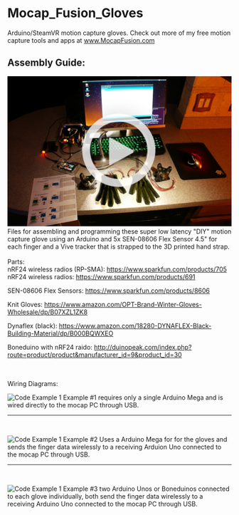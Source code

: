 # Mocap_Fusion_Gloves
Arduino/SteamVR motion capture gloves. Check out more of my free motion capture tools and apps at www.MocapFusion.com
<br>
## Assembly Guide:
[![Youtube Tutorial](https://raw.githubusercontent.com/guiglass/LUXOR/gh-pages/img/fusion_gloves/fusion_gloves_thumb.png)](https://www.youtube.com/watch?v=PCBvUHJH8Gw)
<br>
Files for assembling and programming these super low latency "DIY" motion capture glove using an Arduino and 5x SEN-08606 Flex Sensor 4.5" for each finger and a Vive tracker that is strapped to the 3D printed hand strap.
<br>
<br>
Parts:
<br>
nRF24 wireless radios (RP-SMA): https://www.sparkfun.com/products/705
nRF24 wireless radios: https://www.sparkfun.com/products/691

SEN-08606 Flex Sensors: https://www.sparkfun.com/products/8606

Knit Gloves: https://www.amazon.com/OPT-Brand-Winter-Gloves-Wholesale/dp/B07XZL1ZK8

Dynaflex (black): https://www.amazon.com/18280-DYNAFLEX-Black-Building-Material/dp/B000BQWXEO

Boneduino with nRF24 raido: http://duinopeak.com/index.php?route=product/product&manufacturer_id=9&product_id=30

<br>
<br>
Wiring Diagrams:
<br>

![Code Example 1](https://github.com/guiglass/Mocap_Fusion_Gloves/blob/main/Code%20Example%201/connection_guide_template_1.png)
Example #1 requires only a single Arduino Mega and is wired directly to the mocap PC through USB.

***
<br>

![Code Example 1](https://github.com/guiglass/Mocap_Fusion_Gloves/blob/main/Code%20Example%202/connection_guide_template_2.png)
Example #2 Uses a Arduino Mega for for the gloves and sends the finger data wirelessly to a receiving Arduion Uno connected to the mocap PC through USB.

***
<br>

![Code Example 1](https://github.com/guiglass/Mocap_Fusion_Gloves/blob/main/Code%20Example%203/connection_guide_template_3.png)
Example #3 two Arduino Unos or Boneduinos connected to each glove individually, both send the finger data wirelessly to a receiving Arduino Uno connected to the mocap PC through USB.


